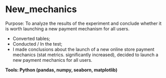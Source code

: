 # New_mechanics
Purpose: To analyze the results of the experiment and conclude whether it is worth launching a new payment mechanism for all users.
- Converted tables;
- Conducted / In the test;
- I made conclusions about the launch of a new online store payment mechanics (stat metrics. significantly increased), decided to launch a new payment mechanics for all users.

**Tools: Python (pandas, numpy, seaborn, matplotlib)**
